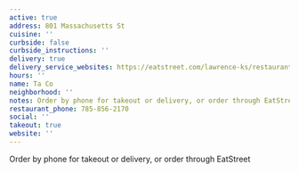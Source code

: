 ```yaml
---
active: true
address: 801 Massachusetts St
cuisine: ''
curbside: false
curbside_instructions: ''
delivery: true
delivery_service_websites: https://eatstreet.com/lawrence-ks/restaurants/taco-lawrence
hours: ''
name: Ta Co
neighborhood: ''
notes: Order by phone for takeout or delivery, or order through EatStreet
restaurant_phone: 785-856-2170
social: ''
takeout: true
website: ''
---
```


Order by phone for takeout or delivery, or order through EatStreet